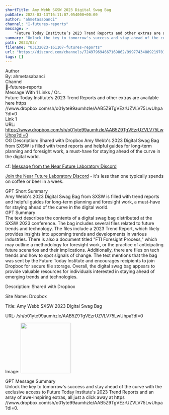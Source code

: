 ```yaml
---
shortTitle: Amy Webb SXSW 2023 Digital Swag Bag
pubDate: 2023-03-13T16:11:07.054000+00:00
author: "ahmetasabanci"
channel: "🌟-futures-reports"
message: >
    "Future Today Institute’s 2023 Trend Reports and other extras are available here  https //www.dropbox.com/sh/o01yte99aumhzle/AAB5Z9TgVEzrUZVLV75LwUhpa?dl=0"
summary: "Unlock the key to tomorrow's success and stay ahead of the curve with the exclusive access to Future Today Institute's 2023 Trend Reports and an array of awe-inspiring extras, all just a click away at https //www.dropbox.com/sh/o01yte99aumhzle/AAB5Z9TgVEzrUZVLV75LwUhpa?dl=0."
path: 2023/03/
filename: "03132023-161107-futures-reports"
url: "https://discord.com/channels/724979694667169862/999774348892197017/1084871271478726769"
tags: []
---
```

<div class="metadata-title-header pt-3 pb-3 pl-2">Author</div>    
<div class="bg-gray-200 p-4 rounded-md mb-4">   
By: ahmetasabanci
</div>

<div class="metadata-title-header pt-3 pb-3 pl-2">Channel</div>    
<div class="bg-gray-200 p-4 rounded-md mb-4">   
🌟-futures-reports</span>
</div>

<div class="metadata-title-header pt-3 pb-3 pl-2">Message  With 1 Links / Or..</div>    
<div class="human-content-container">  



<div class="mb-4" style="font-family: var(--font-family-peak);">Future Today Institute’s 2023 Trend Reports and other extras are available here  https //www.dropbox.com/sh/o01yte99aumhzle/AAB5Z9TgVEzrUZVLV75LwUhpa?dl=0</div>

<div class="">Link 1</div> 
<div class="">URL: <a href="https://www.dropbox.com/sh/o01yte99aumhzle/AAB5Z9TgVEzrUZVLV75LwUhpa?dl=0">https://www.dropbox.com/sh/o01yte99aumhzle/AAB5Z9TgVEzrUZVLV75LwUhpa?dl=0</a></div>
OG Description: Shared with Dropbox  <!-- Example: Display each item in a paragraph -->
Amy Webb's 2023 Digital Swag Bag from SXSW is filled with trend reports and helpful guides for long-term planning and foresight work, a must-have for staying ahead of the curve in the digital world.



<!-- 
URL: https://www.dropbox.com/sh/o01yte99aumhzle/AAB5Z9TgVEzrUZVLV75LwUhpa?dl=0
Description Shared with Dropbox
 -->
</div>



cf: <a href="">Message from the Near Future Laboratory Discord</a>

<a href="">Join the Near Future Laboratory Discord</a> - it's less than one typically spends on coffee or beer in a week. 



<div class="metadata-title-header pt-3 pb-3 pl-2">GPT Short Summary</div>
<div class="robot-content-container">
Amy Webb's 2023 Digital Swag Bag from SXSW is filled with trend reports and helpful guides for long-term planning and foresight work, a must-have for staying ahead of the curve in the digital world.
</div>

<div class="metadata-title-header pt-3 pb-3 pl-2">GPT Summary</div>
<div class="robot-content-container">
The text describes the contents of a digital swag bag distributed at the SXSW 2023 conference. The bag includes several files related to future trends and technology. The files include a 2023 Trend Report, which likely provides insights into upcoming trends and developments in various industries. There is also a document titled "FTI Foresight Process," which may outline a methodology for foresight work, or the practice of anticipating future scenarios and their implications. Additionally, there are files on tech trends and how to spot signals of change. The text mentions that the bag was sent by the Future Today Institute and encourages recipients to join Dropbox for secure file storage. Overall, the digital swag bag appears to provide valuable resources for individuals interested in staying ahead of emerging trends and technologies.
</div>

<!-- Summary:  Amy Webb SXSW 2023 Digital Swag Bag - Dropbox . Join them on Dropbox for secure, reliable file storage that you can trust . -->

<!-- [] -->

<!-- <div class="bg-gray-400"> {'og:description': 'Shared with Dropbox', 'og:site_name': 'Dropbox', 'og:url': '/sh/o01yte99aumhzle/AAB5Z9TgVEzrUZVLV75LwUhpa?dl=0', 'og:title': 'Amy Webb SXSW 2023 Digital Swag Bag', 'og:image': 'https://www.dropbox.com/static/metaserver/static/images/opengraph/opengraph-content-icon-folder-dropbox-landscape.png', 'og:image:width': '160', 'og:image:height': '160'} </div> -->

Description: Shared with Dropbox

Site Name: Dropbox

Title: Amy Webb SXSW 2023 Digital Swag Bag

URL: /sh/o01yte99aumhzle/AAB5Z9TgVEzrUZVLV75LwUhpa?dl=0

Image: <img src="https://www.dropbox.com/static/metaserver/static/images/opengraph/opengraph-content-icon-folder-dropbox-landscape.png" width="160" height="160"/>




<div class="metadata-title-header pt-3 pb-3 pl-2">GPT Message Summary</div>    
<div class="robot-content-container">
Unlock the key to tomorrow's success and stay ahead of the curve with the exclusive access to Future Today Institute's 2023 Trend Reports and an array of awe-inspiring extras, all just a click away at https //www.dropbox.com/sh/o01yte99aumhzle/AAB5Z9TgVEzrUZVLV75LwUhpa?dl=0.
</div>
</div>